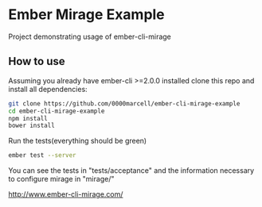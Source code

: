 # Ember Mirage Example

Project demonstrating usage of ember-cli-mirage 

## How to use 
Assuming you already have ember-cli >=2.0.0 installed 
clone this repo and install all dependencies:
```sh
git clone https://github.com/0000marcell/ember-cli-mirage-example
cd ember-cli-mirage-example
npm install 
bower install
```

Run the tests(everything should be green)
```sh
ember test --server
```
You can see the tests in "tests/acceptance"
and the information necessary to configure mirage in "mirage/"

<http://www.ember-cli-mirage.com/>
